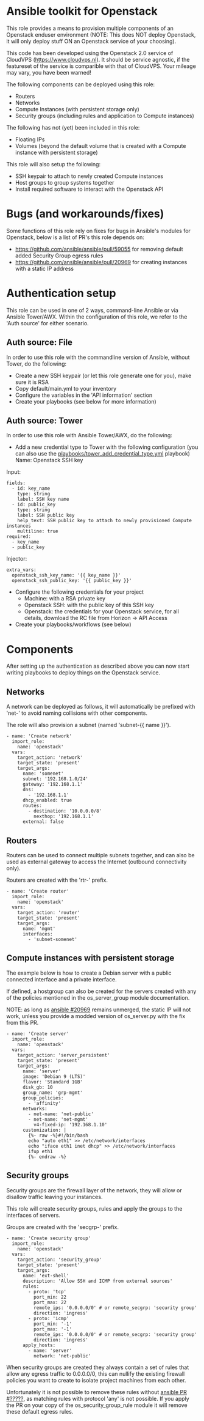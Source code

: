 # Ansible toolkit for Openstack
This role provides a means to provision multiple components of an Openstack enduser environment (NOTE: This does NOT deploy Openstack, it will only deploy stuff ON an Openstack service of your choosing).

This code has been developed using the Openstack 2.0 service of CloudVPS (https://www.cloudvps.nl). It should be service agnostic, if the featureset of the service is comparible with that of CloudVPS. Your mileage may vary, you have been warned!

The following components can be deployed using this role:

* Routers
* Networks
* Compute Instances (with persistent storage only)
* Security groups (including rules and application to Compute instances)

The following has not (yet) been included in this role:

* Floating IPs
* Volumes (beyond the default volume that is created with a Compute instance with persistent storage)

This role will also setup the following:

* SSH keypair to attach to newly created Compute instances
* Host groups to group systems together
* Install required software to interact with the Openstack API

# Bugs (and workarounds/fixes)
Some functions of this role rely on fixes for bugs in Ansible's modules for Openstack, below is a list of PR's this role depends on:

* https://github.com/ansible/ansible/pull/59055 for removing default added Security Group egress rules
* https://github.com/ansible/ansible/pull/20969 for creating instances with a static IP address

# Authentication setup
This role can be used in one of 2 ways, command-line Ansible or via Ansible Tower/AWX. Within the configuration of this role, we refer to the 'Auth source' for either scenario.

## Auth source: File
In order to use this role with the commandline version of Ansible, without Tower, do the following:

* Create a new SSH keypair (or let this role generate one for you), make sure it is RSA
* Copy default/main.yml to your inventory
* Configure the variables in the 'API information' section
* Create your playbooks (see below for more information)

## Auth source: Tower
In order to use this role with Ansible Tower/AWX, do the following:

* Add a new credential type to Tower with the following configuration (you can also use the [playbooks/tower_add_credential_type.yml](add_credential_type) playbook)
Name: Openstack SSH key

Input:

```
fields:
  - id: key_name
    type: string
    label: SSH key name
  - id: public_key
    type: string
    label: SSH public key
    help_text: SSH public key to attach to newly provisioned Compute instances
    multiline: true
required:
  - key_name
  - public_key
```

Injector:

```
extra_vars:
  openstack_ssh_key_name: '{{ key_name }}'
  openstack_ssh_public_key: '{{ public_key }}'
```

* Configure the following credentials for your project
	* Machine: with a RSA private key
	* Openstack SSH: with the public key of this SSH key
	* Openstack: the credentials for your Openstack service, for all details, download the RC file from Horizon -> API Access
* Create your playbooks/workflows (see below)

# Components
After setting up the authentication as described above you can now start writing playbooks to deploy things on the Openstack service.

## Networks
A network can be deployed as follows, it will automatically be prefixed with 'net-' to avoid naming collisions with other components.

The role will also provision a subnet (named 'subnet-{{ name }}').

```
- name: 'Create network'
  import_role:
    name: 'openstack'
  vars:
    target_action: 'network'
    target_state: 'present'
    target_args:
      name: 'somenet'
      subnet: '192.168.1.0/24'
      gateway: '192.168.1.1'
      dns:
        - '192.168.1.1'
      dhcp_enabled: true
      routes:
        - destination: '10.0.0.0/8'
          nexthop: '192.168.1.1'
      external: false
```

## Routers
Routers can be used to connect multiple subnets together, and can also be used as external gateway to access the Internet (outbound connectivity only).

Routers are created with the 'rtr-' prefix.

```
- name: 'Create router'
  import_role:
    name: 'openstack'
  vars:
    target_action: 'router'
    target_state: 'present'
    target_args:
      name: 'mgmt'
      interfaces:
        - 'subnet-somenet'
```

## Compute instances with persistent storage
The example below is how to create a Debian server with a public connected interface and a private interface.

If defined, a hostgroup can also be created for the servers created with any of the policies mentioned in the os_server_group module documentation.

NOTE: as long as [ansible #20969](https://github.com/ansible/ansible/pull/20969/files) remains unmerged, the static IP will not work, unless you provide a modded version of os_server.py with the fix from this PR.
```
- name: 'Create server'
  import_role:
    name: 'openstack'
  vars:
    target_action: 'server_persistent'
    target_state: 'present'
    target_args:
      name: 'server'
      image: 'Debian 9 (LTS)'
      flavor: 'Standard 1GB'
      disk_gb: 10
      group_name: 'grp-mgmt'
      group_policies:
        - 'affinity'
      networks:
        - net-name: 'net-public'
        - net-name: 'net-mgmt'
          v4-fixed-ip: '192.168.1.10'
      customization: |
        {%- raw -%}#!/bin/bash
        echo "auto eth1" >> /etc/network/interfaces
        echo "iface eth1 inet dhcp" >> /etc/network/interfaces
        ifup eth1
        {%- endraw -%}
```

## Security groups
Security groups are the firewall layer of the network, they will allow or disallow traffic leaving your instances.

This role will create security groups, rules and apply the groups to the interfaces of servers.

Groups are created with the 'secgrp-' prefix.

```
- name: 'Create security group'
  import_role:
    name: 'openstack'
  vars:
    target_action: 'security_group'
    target_state: 'present'
    target_args:
      name: 'ext-shell'
      description: 'Allow SSH and ICMP from external sources'
      rules:
        - proto: 'tcp'
          port_min: 22
          port_max: 22
          remote_ips: '0.0.0.0/0' # or remote_secgrp: 'security group'
          direction: 'ingress'
        - proto: 'icmp'
          port_min: '-1'
          port_max: '-1'
          remote_ips: '0.0.0.0/0' # or remote_secgrp: 'security group'
          direction: 'ingress'
      apply_hosts:
        - name: 'server'
          network: 'net-public'
```

When security groups are created they always contain a set of rules that allow any egress traffic to 0.0.0.0/0, this can nullify the existing firewall policies you want to create to isolate project machines from each other.

Unfortunately it is not possible to remove these rules without [ansible PR #?????](https://github.com/ansible/ansible/pull/?????), as matching rules with protocol 'any' is not possible. If you apply the PR on your copy of the os_security_group_rule module it will remove these default egress rules.
